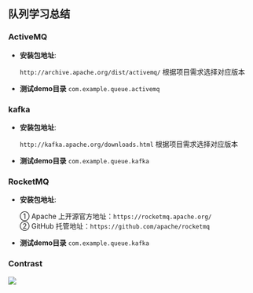 ## 队列学习总结
### ActiveMQ
- **安装包地址**: 

    `http://archive.apache.org/dist/activemq/`   根据项目需求选择对应版本
- **测试demo目录** `com.example.queue.activemq`

### kafka
- **安装包地址**: 

    `http://kafka.apache.org/downloads.html` 根据项目需求选择对应版本
- **测试demo目录** `com.example.queue.kafka`

### RocketMQ
- **安装包地址**: 

    ① Apache 上开源官方地址：`https://rocketmq.apache.org/`  
    ② GitHub 托管地址：`https://github.com/apache/rocketmq`
- **测试demo目录** `com.example.queue.kafka`

### Contrast

   ![](http://blog-10039692.file.myqcloud.com/1506330751030_7532_1506330753496.png)
